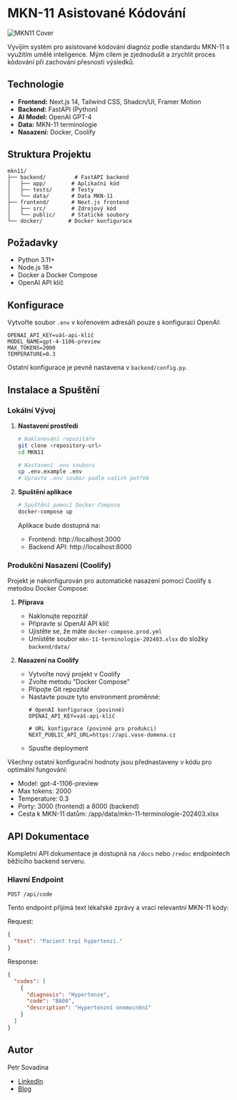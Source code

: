 # MKN-11 Asistované Kódování

![MKN11 Cover](https://utfs.io/f/NyKlEsePJFL1Zxkg6CHqH52V3xpRUZkbs9AW0PMgyzmDavhY)

Vyvíjím systém pro asistované kódování diagnóz podle standardu MKN-11 s využitím umělé inteligence. Mým cílem je zjednodušit a zrychlit proces kódování při zachování přesnosti výsledků.

## Technologie

- **Frontend:** Next.js 14, Tailwind CSS, Shadcn/UI, Framer Motion
- **Backend:** FastAPI (Python)
- **AI Model:** OpenAI GPT-4
- **Data:** MKN-11 terminologie
- **Nasazení:** Docker, Coolify

## Struktura Projektu

```
mkn11/
├── backend/         # FastAPI backend
│   ├── app/        # Aplikační kód
│   ├── tests/      # Testy
│   └── data/       # Data MKN-11
├── frontend/       # Next.js frontend
│   ├── src/        # Zdrojový kód
│   └── public/     # Statické soubory
└── docker/        # Docker konfigurace
```

## Požadavky

- Python 3.11+
- Node.js 18+
- Docker a Docker Compose
- OpenAI API klíč

## Konfigurace

Vytvořte soubor `.env` v kořenovém adresáři pouze s konfigurací OpenAI:
```env
OPENAI_API_KEY=váš-api-klíč
MODEL_NAME=gpt-4-1106-preview
MAX_TOKENS=2000
TEMPERATURE=0.3
```

Ostatní konfigurace je pevně nastavena v `backend/config.py`.

## Instalace a Spuštění

### Lokální Vývoj

1. **Nastavení prostředí**
   ```bash
   # Naklonování repozitáře
   git clone <repository-url>
   cd MKN11

   # Nastavení .env souboru
   cp .env.example .env
   # Upravte .env soubor podle vašich potřeb
   ```

2. **Spuštění aplikace**
   ```bash
   # Spuštění pomocí Docker Compose
   docker-compose up
   ```

   Aplikace bude dostupná na:
   - Frontend: http://localhost:3000
   - Backend API: http://localhost:8000

### Produkční Nasazení (Coolify)

Projekt je nakonfigurován pro automatické nasazení pomocí Coolify s metodou Docker Compose:

1. **Příprava**
   - Naklonujte repozitář
   - Připravte si OpenAI API klíč
   - Ujistěte se, že máte `docker-compose.prod.yml`
   - Umístěte soubor `mkn-11-terminologie-202403.xlsx` do složky `backend/data/`

2. **Nasazení na Coolify**
   - Vytvořte nový projekt v Coolify
   - Zvolte metodu "Docker Compose"
   - Připojte Git repozitář
   - Nastavte pouze tyto environment proměnné:
     ```
     # OpenAI konfigurace (povinné)
     OPENAI_API_KEY=váš-api-klíč

     # URL konfigurace (povinné pro produkci)
     NEXT_PUBLIC_API_URL=https://api.vase-domena.cz
     ```
   - Spusťte deployment

Všechny ostatní konfigurační hodnoty jsou přednastaveny v kódu pro optimální fungování:
- Model: gpt-4-1106-preview
- Max tokens: 2000
- Temperature: 0.3
- Porty: 3000 (frontend) a 8000 (backend)
- Cesta k MKN-11 datům: /app/data/mkn-11-terminologie-202403.xlsx

## API Dokumentace

Kompletní API dokumentace je dostupná na `/docs` nebo `/redoc` endpointech běžícího backend serveru.

### Hlavní Endpoint

`POST /api/code`

Tento endpoint přijímá text lékařské zprávy a vrací relevantní MKN-11 kódy:

Request:
```json
{
  "text": "Pacient trpí hypertenzí."
}
```

Response:
```json
{
  "codes": [
    {
      "diagnosis": "Hypertenze",
      "code": "BA00",
      "description": "Hypertenzní onemocnění"
    }
  ]
}
```

## Autor

Petr Sovadina
- [LinkedIn](https://www.linkedin.com/in/petrsovadina)
- [Blog](https://portfolio-sovadina.vercel.app/blog)

